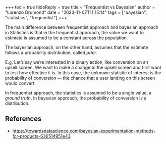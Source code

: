 +++
toc = true
hideReply = true
title = "Frequentist vs Bayesian"
author = "Lorenzo Drumond"
date = "2023-11-07T11:15:14"
tags = ["bayesian",  "statistics",  "frequentist"]
+++


The main difference between frequentist approach and bayesian approach in Statistics is that in the frequentist approach,
the value we want to estimate is assumed to be a constant across the population.

The bayesian approach, on the other hand, assumes that the estimate follows a probability distribution, called _prior_.

E.g. Let’s say we’re interested in a binary action, like conversion on an upsell screen. We want to make a change to the upsell screen and first want to test how effective it is. In this case, the unknown statistic of interest is the probability of conversion — the chance that a user landing on this screen would convert.

In frequentist approach, the statistics is assumed to be a single value, a _ground truth_. In bayesian approach, the probability of conversion is a distribution.

## References
- https://towardsdatascience.com/bayesian-experimentation-methods-for-products-636514951e43
